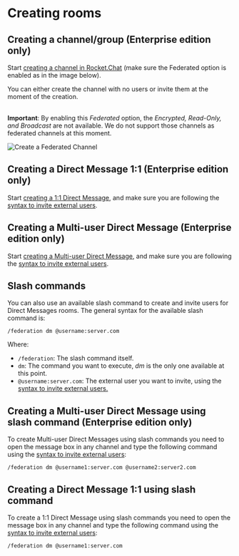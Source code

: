 # Creating rooms

## Creating a channel/group (Enterprise edition only)

Start [creating a channel in Rocket.Chat](https://docs.rocket.chat/guides/user-guides/rooms/channels/create-a-new-channel) (make sure the Federated option is enabled as in the image below).

You can either create the channel with no users or invite them at the moment of the creation.

\
**Important**: By enabling this _Federated_ option, the _Encrypted, Read-Only, and Broadcast_ are not available. We do not support those channels as federated channels at this moment.

![Create a Federated Channel](<../../../../../../../.gitbook/assets/Federation\_Create Channel (1).png>)

## Creating a Direct Message 1:1 (Enterprise edition only)

Start [creating a 1:1 Direct Message](../../../../../../user-guides/rooms/direct-messages/create-a-new-direct-message-1-1.md), and make sure you are following the [syntax to invite external users](invite-a-federated-user.md#invite-external-users-syntax).

## Creating a Multi-user Direct Message (Enterprise edition only)

Start [creating a Multi-user Direct Message](../../../../../../user-guides/rooms/direct-messages/direct-messages-between-multiple-users.md), and make sure you are following the [syntax to invite external users](invite-a-federated-user.md#invite-external-users-syntax).

## Slash commands

You can also use an available slash command to create and invite users for Direct Messages rooms. The general syntax for the available slash command is:

```
/federation dm @username:server.com
```

Where:

* `/federation`: The slash command itself.
* `dm`: The command you want to execute, _dm_ is the only one available at this point.
* `@username:server.com`: The external user you want to invite, using the [syntax to invite external users.](invite-a-federated-user.md#invite-external-users-syntax)

## Creating a Multi-user Direct Message using slash command (Enterprise edition only)

To create Multi-user Direct Messages using slash commands you need to open the message box in any channel and type the following command using the [syntax to invite external users](invite-a-federated-user.md#invite-external-users-syntax):

```
/federation dm @username1:server.com @username2:server2.com
```

## Creating a Direct Message 1:1 using slash command

To create a 1:1 Direct Message using slash commands you need to open the message box in any channel and type the following command using the [syntax to invite external users](invite-a-federated-user.md#invite-external-users-syntax):

```
/federation dm @username1:server.com
```
